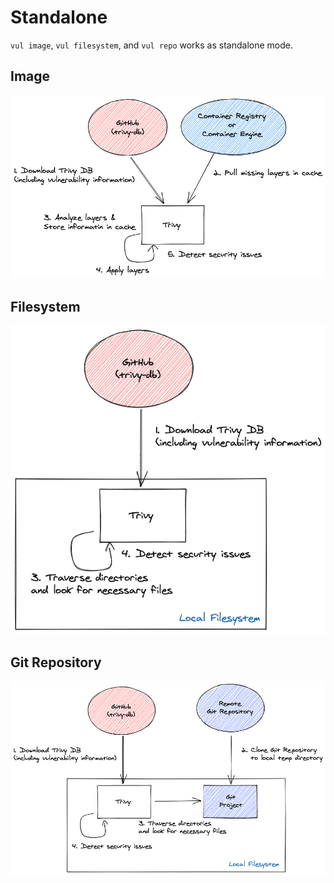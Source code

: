 # Standalone

`vul image`, `vul filesystem`, and `vul repo` works as standalone mode.

## Image

![standalone](../../imgs/image.png)

## Filesystem

![fs](../../imgs/fs.png)

## Git Repository

![repo](../../imgs/repo.png)

